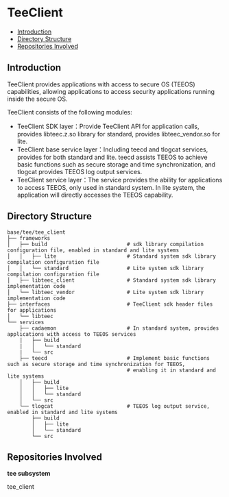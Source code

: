 # TeeClient<a name="EN-US_TOPIC_0000001148528849"></a>

-   [Introduction](#section11660541593)
-   [Directory Structure](#section161941989596)
-   [Repositories Involved](#section1371113476307)

## Introduction<a name="section11660541593"></a>

TeeClient provides applications with access to secure OS (TEEOS) capabilities, allowing applications to access security applications running inside the secure OS.

TeeClient consists of the following modules:

- TeeClient SDK layer：Provide TeeClient API for application calls,  provides libteec.z.so library for standard, provides libteec_vendor.so for lite.
- TeeClient base service layer：Including teecd and tlogcat services, provides for both standard and lite. teecd assists TEEOS to achieve basic functions such as secure storage and time synchronization, and tlogcat provides TEEOS log output services.
- TeeClient service layer：The service provides the ability for applications to access TEEOS, only used in standard system. In lite system, the application will directly accesses the TEEOS capability.

## Directory Structure<a name="section161941989596"></a>

```
base/tee/tee_client
├── frameworks
│   ├── build                          # sdk library compilation configuration file, enabled in standard and lite systems
│   │   ├── lite                       # Standard system sdk library compilation configuration file
│   │   └── standard                   # Lite system sdk library compilation configuration file
│   ├── libteec_client                 # Standard system sdk library implementation code
│   └── libteec_vendor                 # Lite system sdk library implementation code
├── interfaces                         # TeeClient sdk header files for applications
│   └── libteec
└── services
    ├── cadaemon                       # In standard system, provides applications with access to TEEOS services
    |   ├── build
    |   │   └── standard
    |   └── src
    ├── teecd                          # Implement basic functions such as secure storage and time synchronization for TEEOS,
                                       # enabling it in standard and lite systems
    │   ├── build
    │   │   ├── lite
    │   │   └── standard
    │   └── src
    └── tlogcat                        # TEEOS log output service, enabled in standard and lite systems
        ├── build
        │   ├── lite
        │   └── standard
        └── src
```

## Repositories Involved<a name="section1371113476307"></a>

**tee subsystem**

tee_client
